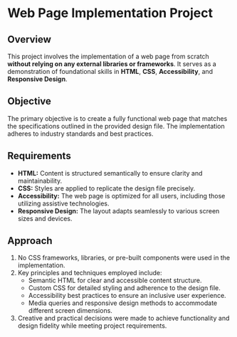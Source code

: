# Web Page Implementation Project

## Overview

This project involves the implementation of a web page from scratch **without relying on any external libraries or frameworks**. It serves as a demonstration of foundational skills in **HTML**, **CSS**, **Accessibility**, and **Responsive Design**.

## Objective

The primary objective is to create a fully functional web page that matches the specifications outlined in the provided design file. The implementation adheres to industry standards and best practices.

## Requirements

- **HTML:** Content is structured semantically to ensure clarity and maintainability.
- **CSS:** Styles are applied to replicate the design file precisely.
- **Accessibility:** The web page is optimized for all users, including those utilizing assistive technologies.
- **Responsive Design:** The layout adapts seamlessly to various screen sizes and devices.

## Approach

1. No CSS frameworks, libraries, or pre-built components were used in the implementation.
2. Key principles and techniques employed include:
   - Semantic HTML for clear and accessible content structure.
   - Custom CSS for detailed styling and adherence to the design file.
   - Accessibility best practices to ensure an inclusive user experience.
   - Media queries and responsive design methods to accommodate different screen dimensions.
3. Creative and practical decisions were made to achieve functionality and design fidelity while meeting project requirements.
